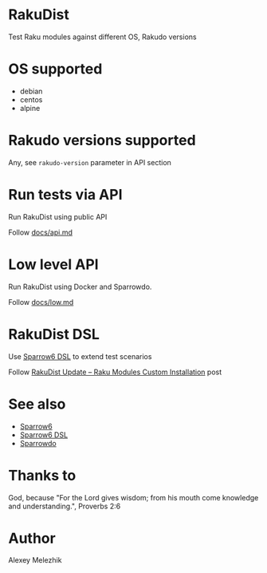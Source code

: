 # RakuDist

Test Raku modules against different OS, Rakudo versions

# OS supported

* debian
* centos
* alpine

# Rakudo versions supported

Any, see `rakudo-version` parameter in API section

# Run tests via API

Run RakuDist using public API

Follow [docs/api.md](https://github.com/melezhik/RakuDist/blob/master/docs/api.md) 

# Low level API

Run RakuDist using Docker and Sparrowdo.

Follow [docs/low.md](https://github.com/melezhik/RakuDist/blob/master/docs/low.md) 

# RakuDist DSL

Use [Sparrow6 DSL](https://github.com/melezhik/Sparrow6/blob/master/documentation/dsl.md) to extend test scenarios

Follow [RakuDist Update – Raku Modules Custom Installation](https://sparrowdo.wordpress.com/2020/01/28/rakudist-update-raku-modules-installation-customization/) post

# See also

* [Sparrow6](https://github.com/melezhik/Sparrow6)
* [Sparrow6 DSL](https://github.com/melezhik/Sparrow6/blob/master/documentation/dsl.md)
* [Sparrowdo](https://github.com/melezhik/sparrowdo)

# Thanks to

God, because "For the Lord gives wisdom; from his mouth come knowledge and understanding.", Proverbs 2:6

# Author

Alexey Melezhik
